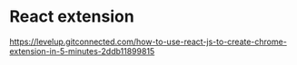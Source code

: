 # React extension

https://levelup.gitconnected.com/how-to-use-react-js-to-create-chrome-extension-in-5-minutes-2ddb11899815
